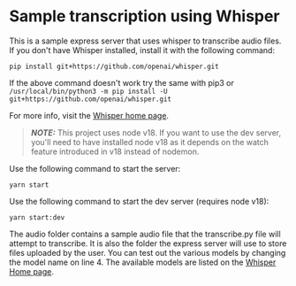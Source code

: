 # Sample transcription using Whisper

This is a sample express server that uses whisper to transcribe audio files.
If you don't have Whisper installed, install it with the following command:

```#!bin/bash
pip install git+https://github.com/openai/whisper.git 
```

If the above command doesn't work try the same with pip3 or `/usr/local/bin/python3 -m pip install -U git+https://github.com/openai/whisper.git`

For more info, visit the [Whisper home page](https://github.com/openai/whisper).

> **_NOTE:_**  This project uses node v18. If you want to use the dev server, you'll need to have installed node v18 as it depends on the watch feature introduced in v18 instead of nodemon.

Use the following command to start the server:

```#!bin/bash
yarn start
```

Use the following command to start the dev server (requires node v18):

```#!bin/bash
yarn start:dev
```

The audio folder contains a sample audio file that the transcribe.py file will attempt to transcribe. It is also the folder the express server will use to store files uploaded by the user. You can test out the various models by changing the model name on line 4. The available models are listed on the [Whisper Home page](https://github.com/openai/whisper).
